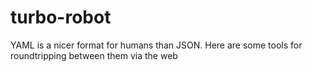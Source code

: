 # turbo-robot
YAML is a nicer format for humans than JSON. Here are some tools for roundtripping between them via the web
